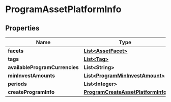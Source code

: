 # ProgramAssetPlatformInfo

## Properties
Name | Type | Description | Notes
------------ | ------------- | ------------- | -------------
**facets** | [**List&lt;AssetFacet&gt;**](AssetFacet.md) |  |  [optional]
**tags** | [**List&lt;Tag&gt;**](Tag.md) |  |  [optional]
**availableProgramCurrencies** | **List&lt;String&gt;** |  |  [optional]
**minInvestAmounts** | [**List&lt;ProgramMinInvestAmount&gt;**](ProgramMinInvestAmount.md) |  |  [optional]
**periods** | **List&lt;Integer&gt;** |  |  [optional]
**createProgramInfo** | [**ProgramCreateAssetPlatformInfo**](ProgramCreateAssetPlatformInfo.md) |  |  [optional]
